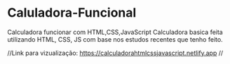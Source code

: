 # Caluladora-Funcional
Calculadora funcionar com HTML,CSS,JavaScript
Calculadora basica feita utilizando HTML, CSS, JS com base nos estudos recentes que tenho feito.


//Link para vizualização: https://calculadorahtmlcssjavascript.netlify.app //

